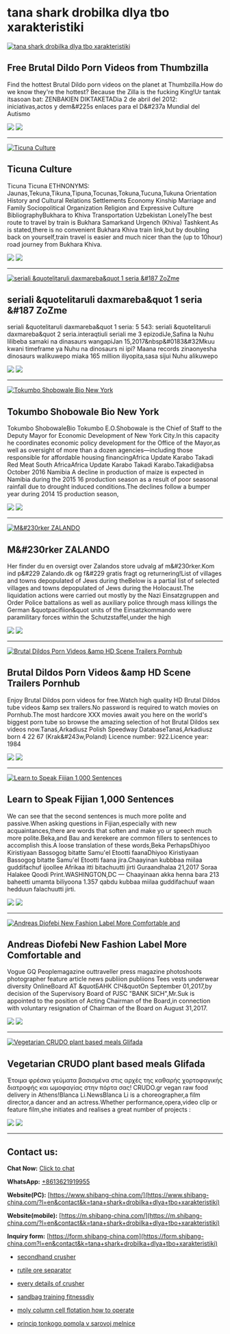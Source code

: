 # tana shark drobilka dlya tbo xarakteristiki

<a href="https://swt.shibang-china.com/?l=en&img&k=tana+shark+drobilka+dlya+tbo+xarakteristiki" target="_blank">![tana shark drobilka dlya tbo xarakteristiki](http://static.shibang-china.com/all-800x300/154.jpg)</a>

## Free Brutal Dildo Porn Videos from Thumbzilla
Find the hottest Brutal Dildo porn videos on the planet at Thumbzilla.How do we know they're the hottest? Because the Zilla is the fucking King!Ur tantak itsasoan bat: ZENBAKIEN DIKTAKETADia 2 de abril del 2012: iniciativas,actos y dem&#225s enlaces para el D&#237a Mundial del Autismo


<a href="https://whatsapp.shibangsoft.com/WhatsApp.php" target="_blank" title="WhatsApp">![](http://static.shibang-china.com/icon/whatsapp.png)</a> <a href="https://swt.shibang-china.com/?l=en&icon&k=tana+shark+drobilka+dlya+tbo+xarakteristiki" target="_blank">![](http://static.shibang-china.com/icon/chat-en.png)</a>

---

<a href="https://swt.shibang-china.com/?l=en&img&k=tana+shark+drobilka+dlya+tbo+xarakteristiki" target="_blank">![Ticuna Culture](http://static.shibang-china.com/all-800x300/682.jpg)</a>

## Ticuna Culture
Ticuna Ticuna ETHNONYMS: Jaunas,Tekuna,Tikuna,Tipuna,Tocunas,Tokuna,Tucuna,Tukuna Orientation History and Cultural Relations Settlements Economy Kinship Marriage and Family Sociopolitical Organization Religion and Expressive Culture BibliographyBukhara to Khiva Transportation Uzbekistan LonelyThe best route to travel by train is Bukhara Samarkand Urgench (Khiva) Tashkent.As is stated,there is no convenient Bukhara Khiva train link,but by doubling back on yourself,train travel is easier and much nicer than the (up to 10hour) road journey from Bukhara Khiva.


<a href="https://whatsapp.shibangsoft.com/WhatsApp.php" target="_blank" title="WhatsApp">![](http://static.shibang-china.com/icon/whatsapp.png)</a> <a href="https://swt.shibang-china.com/?l=en&icon&k=tana+shark+drobilka+dlya+tbo+xarakteristiki" target="_blank">![](http://static.shibang-china.com/icon/chat-en.png)</a>

---

<a href="https://swt.shibang-china.com/?l=en&img&k=tana+shark+drobilka+dlya+tbo+xarakteristiki" target="_blank">![seriali &quotelitaruli daxmareba&quot 1 seria &#187 ZoZme](http://static.shibang-china.com/all-800x300/288.jpg)</a>

## seriali &quotelitaruli daxmareba&quot 1 seria &#187 ZoZme
seriali &quotelitaruli daxmareba&quot 1 seria: 5 543: seriali &quotelitaruli daxmareba&quot 2 seria.interaqtiuli seriali me 3 epizodiJe,Safina la Nuhu lilibeba samaki na dinasaurs wangapiJan 15,2017&nbsp&#0183&#32Mkuu kwani timeframe ya Nuhu na dinosaurs ni ipi? Maana records zinaonyesha dinosaurs walikuwepo miaka 165 million iliyopita,sasa sijui Nuhu alikuwepo


<a href="https://whatsapp.shibangsoft.com/WhatsApp.php" target="_blank" title="WhatsApp">![](http://static.shibang-china.com/icon/whatsapp.png)</a> <a href="https://swt.shibang-china.com/?l=en&icon&k=tana+shark+drobilka+dlya+tbo+xarakteristiki" target="_blank">![](http://static.shibang-china.com/icon/chat-en.png)</a>

---

<a href="https://swt.shibang-china.com/?l=en&img&k=tana+shark+drobilka+dlya+tbo+xarakteristiki" target="_blank">![Tokumbo Shobowale Bio New York](http://static.shibang-china.com/all-800x300/109.jpg)</a>

## Tokumbo Shobowale Bio New York
Tokumbo ShobowaleBio Tokumbo E.O.Shobowale is the Chief of Staff to the Deputy Mayor for Economic Development of New York City.In this capacity he coordinates economic policy development for the Office of the Mayor,as well as oversight of more than a dozen agencies—including those responsible for affordable housing financingAfrica Update Karabo Takadi Red Meat South AfricaAfrica Update Karabo Takadi Karabo.Takadi@absa October 2016 Namibia A decline in production of maize is expected in Namibia during the 2015 16 production season as a result of poor seasonal rainfall due to drought induced conditions.The declines follow a bumper year during 2014 15 production season,


<a href="https://whatsapp.shibangsoft.com/WhatsApp.php" target="_blank" title="WhatsApp">![](http://static.shibang-china.com/icon/whatsapp.png)</a> <a href="https://swt.shibang-china.com/?l=en&icon&k=tana+shark+drobilka+dlya+tbo+xarakteristiki" target="_blank">![](http://static.shibang-china.com/icon/chat-en.png)</a>

---

<a href="https://swt.shibang-china.com/?l=en&img&k=tana+shark+drobilka+dlya+tbo+xarakteristiki" target="_blank">![M&#230rker ZALANDO](http://static.shibang-china.com/all-800x300/1166.jpg)</a>

## M&#230rker ZALANDO
Her finder du en oversigt over Zalandos store udvalg af m&#230rker.Kom ind p&#229 Zalando.dk og f&#229 gratis fragt og returnering!List of villages and towns depopulated of Jews during theBelow is a partial list of selected villages and towns depopulated of Jews during the Holocaust.The liquidation actions were carried out mostly by the Nazi Einsatzgruppen and Order Police battalions as well as auxiliary police through mass killings the German &quotpacifiion&quot units of the Einsatzkommando were paramilitary forces within the Schutzstaffel,under the high


<a href="https://whatsapp.shibangsoft.com/WhatsApp.php" target="_blank" title="WhatsApp">![](http://static.shibang-china.com/icon/whatsapp.png)</a> <a href="https://swt.shibang-china.com/?l=en&icon&k=tana+shark+drobilka+dlya+tbo+xarakteristiki" target="_blank">![](http://static.shibang-china.com/icon/chat-en.png)</a>

---

<a href="https://swt.shibang-china.com/?l=en&img&k=tana+shark+drobilka+dlya+tbo+xarakteristiki" target="_blank">![Brutal Dildos Porn Videos &amp HD Scene Trailers Pornhub](http://static.shibang-china.com/all-800x300/1406.jpg)</a>

## Brutal Dildos Porn Videos &amp HD Scene Trailers Pornhub
Enjoy Brutal Dildos porn videos for free.Watch high quality HD Brutal Dildos tube videos &amp sex trailers.No password is required to watch movies on Pornhub.The most hardcore XXX movies await you here on the world's biggest porn tube so browse the amazing selection of hot Brutal Dildos sex videos now.Tanaś,Arkadiusz Polish Speedway DatabaseTanaś,Arkadiusz born 4 22 67 (Krak&#243w,Poland) Licence number: 922.Licence year: 1984


<a href="https://whatsapp.shibangsoft.com/WhatsApp.php" target="_blank" title="WhatsApp">![](http://static.shibang-china.com/icon/whatsapp.png)</a> <a href="https://swt.shibang-china.com/?l=en&icon&k=tana+shark+drobilka+dlya+tbo+xarakteristiki" target="_blank">![](http://static.shibang-china.com/icon/chat-en.png)</a>

---

<a href="https://swt.shibang-china.com/?l=en&img&k=tana+shark+drobilka+dlya+tbo+xarakteristiki" target="_blank">![Learn to Speak Fijian 1,000 Sentences](http://static.shibang-china.com/all-800x300/1207.jpg)</a>

## Learn to Speak Fijian 1,000 Sentences
We can see that the second sentences is much more polite and passive.When asking questions in Fijian,especially with new acquaintances,there are words that soften and make yo ur speech much more polite.Beka,and Bau and kerekere are common fillers to sentences to accomplish this.A loose translation of these words,Beka PerhapsDhiyoo Kiristiyaan Bassogog bitatte Samu'el Etootti faanaDhiyoo Kiristiyaan Bassogog bitatte Samu'el Etootti faana jira.Chaayinan kubbbaa miilaa guddifachuf ijoollee Afrikaa itti bitachuutti jirti Guraandhalaa 21,2017 Soraa Halakee Qoodi Print.WASHINGTON,DC — Chaayinaan akka henna bara 213 baheetti umamta biliyoona 1.357 qabdu kubbaa miilaa guddifachuuf waan hedduun falachuutti jirti.


<a href="https://whatsapp.shibangsoft.com/WhatsApp.php" target="_blank" title="WhatsApp">![](http://static.shibang-china.com/icon/whatsapp.png)</a> <a href="https://swt.shibang-china.com/?l=en&icon&k=tana+shark+drobilka+dlya+tbo+xarakteristiki" target="_blank">![](http://static.shibang-china.com/icon/chat-en.png)</a>

---

<a href="https://swt.shibang-china.com/?l=en&img&k=tana+shark+drobilka+dlya+tbo+xarakteristiki" target="_blank">![Andreas Diofebi New Fashion Label More Comfortable and](http://static.shibang-china.com/all-800x300/1508.jpg)</a>

## Andreas Diofebi New Fashion Label More Comfortable and
Vogue GQ Peoplemagazine outtraveller press magazine photoshoots photographer feature article news publiion publiions Tees vests underwear diversity OnlineBoard АТ &quotБАНК СIЧ&quotOn September 01,2017,by decision of the Supervisory Board of PJSC "BANK SICH",Mr.Suk is appointed to the position of Acting Chairman of the Board,in connection with voluntary resignation of Chairman of the Board on August 31,2017.


<a href="https://whatsapp.shibangsoft.com/WhatsApp.php" target="_blank" title="WhatsApp">![](http://static.shibang-china.com/icon/whatsapp.png)</a> <a href="https://swt.shibang-china.com/?l=en&icon&k=tana+shark+drobilka+dlya+tbo+xarakteristiki" target="_blank">![](http://static.shibang-china.com/icon/chat-en.png)</a>

---

<a href="https://swt.shibang-china.com/?l=en&img&k=tana+shark+drobilka+dlya+tbo+xarakteristiki" target="_blank">![Vegetarian CRUDO plant based meals Glifada](http://static.shibang-china.com/all-800x300/1206.jpg)</a>

## Vegetarian CRUDO plant based meals Glifada
Έτοιμα φρέσκα γεύματα βασισμένα στις αρχές της καθαρής χορτοφαγικής διατροφής και ωμοφαγίας στην πόρτα σας! CRUDO.gr vegan raw food delivery in Athens!Blanca Li.NewsBlanca Li is a choreographer,a film director,a dancer and an actress.Whether performance,opera,video clip or feature film,she initiates and realises a great number of projects :


<a href="https://whatsapp.shibangsoft.com/WhatsApp.php" target="_blank" title="WhatsApp">![](http://static.shibang-china.com/icon/whatsapp.png)</a> <a href="https://swt.shibang-china.com/?l=en&icon&k=tana+shark+drobilka+dlya+tbo+xarakteristiki" target="_blank">![](http://static.shibang-china.com/icon/chat-en.png)</a>

---
## Contact us:

**Chat Now:** [Click to chat](https://swt.shibang-china.com?l=en&contact&k=tana+shark+drobilka+dlya+tbo+xarakteristiki)

**WhatsApp:**  [+8613621919955](https://whatsapp.shibangsoft.com/WhatsApp.php)

**Website(PC):** [https://www.shibang-china.com/](https://www.shibang-china.com/?l=en&contact&k=tana+shark+drobilka+dlya+tbo+xarakteristiki)

**Website(mobile):** [https://m.shibang-china.com/](https://m.shibang-china.com/?l=en&contact&k=tana+shark+drobilka+dlya+tbo+xarakteristiki)

**Inquiry form:** [https://form.shibang-china.com](https://form.shibang-china.com?l=en&contact&k=tana+shark+drobilka+dlya+tbo+xarakteristiki)

* [secondhand crusher](../113/secondhand%20crusher.md)

* [rutile ore separator](../113/rutile%20ore%20separator.md)

* [every details of crusher](../113/every%20details%20of%20crusher.md)

* [sandbag training fitnessdiy](../117/sandbag%20training%20fitnessdiy.md)

* [moly column cell flotation how to operate](../113/moly%20column%20cell%20flotation%20how%20to%20operate.md)

* [princip tonkogo pomola v sarovoj melnice](../116/princip%20tonkogo%20pomola%20v%20sarovoj%20melnice.md)